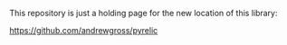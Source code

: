 This repository is just a holding page for the new location of this library:

<https://github.com/andrewgross/pyrelic>
